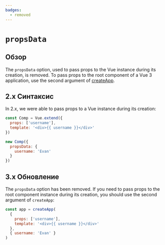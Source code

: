 ```yaml
---
badges:
  - removed
---
```


# `propsData` <MigrationBadges :badges="$frontmatter.badges" />

## Обзор

The `propsData` option, used to pass props to the Vue instance during its creation, is removed. To pass props to the root component of a Vue 3 application, use the second argument of [createApp](https://vuejs.org/api/application.html#createapp).

## 2.x Синтаксис

In 2.x, we were able to pass props to a Vue instance during its creation:

```js
const Comp = Vue.extend({
  props: ['username'],
  template: '<div>{{ username }}</div>'
})

new Comp({
  propsData: {
    username: 'Evan'
  }
})
```

## 3.x Обновление

The `propsData` option has been removed. If you need to pass props to the root component instance during its creation, you should use the second argument of `createApp`:

```js
const app = createApp(
  {
    props: ['username'],
    template: '<div>{{ username }}</div>'
  },
  { username: 'Evan' }
)
```
